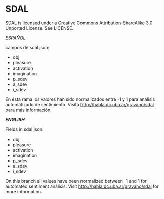 # SDAL

SDAL is licensed under a
Creative Commons Attribution-ShareAlike 3.0 Unported License.
See LICENSE.


*ESPAÑOL*

campos de sdal.json:

 - obj
 - pleasure
 - activation
 - imagination
 - p_sdev
 - a_sdev
 - i_sdev

En ésta ráma los valores han sido normalizados entre -1 y 1 para análisis automátizado de sentimiento.
Visitá http://habla.dc.uba.ar/gravano/sdal para más información.

*****ENGLISH*****

Fields in sdal.json:

 - obj
 - pleasure
 - activation
 - imagination
 - p_sdev
 - a_sdev
 - i_sdev

On this branch all values have been normalized between -1 and 1 for automated sentiment análisis.
Visit http://habla.dc.uba.ar/gravano/sdal for more information.
